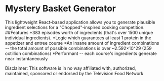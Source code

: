 # Mystery Basket Generator
This lightweight React-based application allows you to generate plausible ingredient selections for a "Chopped"-inspired cooking competition.
##Features 
*383 episodes worth of ingredients (that's over 1500 unique individual ingredients).
*Logic which guarantees at least 1 protein in the appetizer and entree course
*An insane amount of ingredient combinations -- the total amount of possible combinations is over ~2.592×10^29 (259 octillion combinations)
*Performant -- each course's ingredients generate near instantaneously

Disclaimer: This software is in no way affiliated with, authorized, maintained, sponsored or endorsed by the Television Food Network